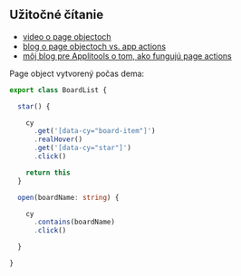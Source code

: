 ## Užitočné čítanie
- [video o page objectoch](https://testautomationu.applitools.com/cypress-tutorial/chapter7.html)
- [blog o page objectoch vs. app actions](https://www.cypress.io/blog/2019/01/03/stop-using-page-objects-and-start-using-app-actions/)
- [môj blog pre Applitools o tom, ako fungujú page actions](https://applitools.com/blog/page-objects-app-actions-cypress/)

Page object vytvorený počas dema:
```ts
export class BoardList {

  star() {

    cy
      .get('[data-cy="board-item"]')
      .realHover()
      .get('[data-cy="star"]')
      .click()

    return this
  }

  open(boardName: string) {

    cy
      .contains(boardName)
      .click()

  }

}
```
